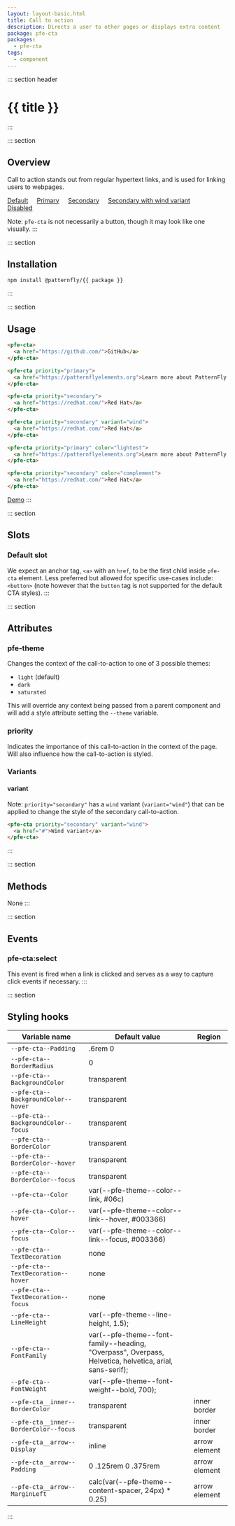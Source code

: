 ```yaml
---
layout: layout-basic.html
title: Call to action
description: Directs a user to other pages or displays extra content
package: pfe-cta
packages:
  - pfe-cta
tags:
  - component
---
```


<style>
  .cta-overview pfe-cta {
    margin-right: 16px;
    margin-bottom: 16px;
  }
</style>

::: section header
# {{ title }}
:::

::: section
## Overview

Call to action stands out from regular hypertext links, and is used for linking users to webpages. 

<div class="cta-overview">
  <pfe-cta>
    <a href="#">Default</a>
  </pfe-cta>
  <pfe-cta priority="primary">
    <a href="#">Primary</a>
  </pfe-cta>
  <pfe-cta priority="secondary">
    <a href="#">Secondary</a>
  </pfe-cta>
  <pfe-cta priority="secondary" variant="wind">
    <a href="#">Secondary with wind variant</a>
  </pfe-cta>
  <pfe-cta aria-disabled="true">
    <a href="#">Disabled</a>
  </pfe-cta>
</div>

Note: `pfe-cta` is not necessarily a button, though it may look like one visually.
:::

::: section
## Installation

```shell
npm install @patternfly/{{ package }}
```
:::

::: section
## Usage

```html
<pfe-cta>
  <a href="https://github.com/">GitHub</a>
</pfe-cta>

<pfe-cta priority="primary">
  <a href="https://patternflyelements.org">Learn more about PatternFly Elements</a>
</pfe-cta>

<pfe-cta priority="secondary">
  <a href="https://redhat.com/">Red Hat</a>
</pfe-cta>

<pfe-cta priority="secondary" variant="wind">
  <a href="https://redhat.com/">Red Hat</a>
</pfe-cta>

<pfe-cta priority="primary" color="lightest">
  <a href="https://patternflyelements.org">Learn more about PatternFly Elements</a>
</pfe-cta>

<pfe-cta priority="secondary" color="complement">
  <a href="https://redhat.com/">Red Hat</a>
</pfe-cta>
```


<pfe-cta><a href="../../elements/{{ package }}/demo">Demo</a></pfe-cta>
:::

::: section
## Slots

### Default slot
We expect an anchor tag, `<a>` with an `href`, to be the first child inside `pfe-cta` element. Less preferred but allowed for specific use-cases include: `<button>` (note however that the `button` tag is not supported for the default CTA styles).
:::

::: section
## Attributes

### pfe-theme
Changes the context of the call-to-action to one of 3 possible themes:

- `light` (default)
- `dark`
- `saturated`

This will override any context being passed from a parent component and will add a style attribute setting the `--theme` variable.

### priority
Indicates the importance of this call-to-action in the context of the page. Will also influence how the call-to-action is styled.

### Variants

#### variant
Note: `priority="secondary"` has a `wind` variant (`variant="wind"`) that can be applied to change the style of the secondary call-to-action.

```html
<pfe-cta priority="secondary" variant="wind">
  <a href="#">Wind variant</a>
</pfe-cta>
```
:::

::: section
## Methods
None
:::

::: section
## Events

### pfe-cta:select

This event is fired when a link is clicked and serves as a way to capture click events if necessary.
:::

::: section
## Styling hooks

| Variable name                          | Default value                                                                                          | Region        |
| -------------------------------------- | ------------------------------------------------------------------------------------------------------ | ------------- |
| `--pfe-cta--Padding`                   | .6rem 0                                                                                                |
| `--pfe-cta--BorderRadius`              | 0                                                                                                      |
| `--pfe-cta--BackgroundColor`           | transparent                                                                                            |
| `--pfe-cta--BackgroundColor--hover`    | transparent                                                                                            |
| `--pfe-cta--BackgroundColor--focus`    | transparent                                                                                            |
| `--pfe-cta--BorderColor`               | transparent                                                                                            |
| `--pfe-cta--BorderColor--hover`        | transparent                                                                                            |
| `--pfe-cta--BorderColor--focus`        | transparent                                                                                            |
| `--pfe-cta--Color`                     | var(--pfe-theme--color--link, #06c)                                                                    |
| `--pfe-cta--Color--hover`              | var(--pfe-theme--color--link--hover, #003366)                                                          |
| `--pfe-cta--Color--focus`              | var(--pfe-theme--color--link--focus, #003366)                                                          |
| `--pfe-cta--TextDecoration`            | none                                                                                                   |
| `--pfe-cta--TextDecoration--hover`     | none                                                                                                   |
| `--pfe-cta--TextDecoration--focus`     | none                                                                                                   |
| `--pfe-cta--LineHeight`                | var(--pfe-theme--line-height, 1.5);                                                                    |
| `--pfe-cta--FontFamily`                | var(--pfe-theme--font-family--heading, "Overpass", Overpass, Helvetica, helvetica, arial, sans-serif); |
| `--pfe-cta--FontWeight`                | var(--pfe-theme--font-weight--bold, 700);                                                              |
| `--pfe-cta__inner--BorderColor`        | transparent                                                                                            | inner border  |
| `--pfe-cta__inner--BorderColor--focus` | transparent                                                                                            | inner border  |
| `--pfe-cta__arrow--Display`            | inline                                                                                                 | arrow element |
| `--pfe-cta__arrow--Padding`            | 0 .125rem 0 .375rem                                                                                    | arrow element |
| `--pfe-cta__arrow--MarginLeft`         | calc(var(--pfe-theme--content-spacer, 24px) \* 0.25)                                                   | arrow element |


:::